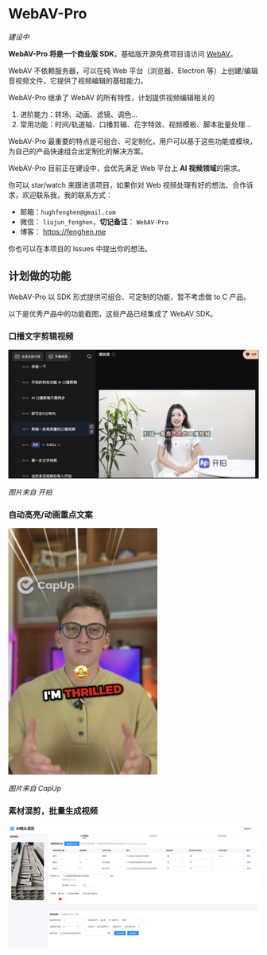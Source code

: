 # WebAV-Pro

_建设中_

**WebAV-Pro 将是一个商业版 SDK**，基础版开源免费项目请访问 [WebAV](https://github.com/WebAV-Tech/WebAV)。

WebAV 不依赖服务器，可以在纯 Web 平台（浏览器、Electron 等）上创建/编辑音视频文件，它提供了视频编辑的基础能力。

WebAV-Pro 继承了 WebAV 的所有特性，计划提供视频编辑相关的

1. 进阶能力：转场、动画、滤镜、调色...
2. 常用功能：时间/轨道轴、口播剪辑、花字特效、视频模板、脚本批量处理...

WebAV-Pro 最重要的特点是可组合、可定制化，用户可以基于这些功能或模块，为自己的产品快速组合出定制化的解决方案。

WebAV-Pro 目前正在建设中，会优先满足 Web 平台上 **AI 视频领域**的需求。

你可以 star/watch 来跟进该项目，如果你对 Web 视频处理有好的想法、合作诉求，欢迎联系我，我的联系方式：

- 邮箱：`hughfenghen@gmail.com`
- 微信： `liujun_fenghen`，**切记备注**： `WebAV-Pro`
- 博客： <https://fenghen.me>

你也可以在本项目的 Issues 中提出你的想法。

## 计划做的功能

WebAV-Pro 以 SDK 形式提供可组合、可定制的功能，暂不考虑做 to C 产品。

以下是优秀产品中的功能截图，这些产品已经集成了 WebAV SDK。

### 口播文字剪辑视频

<img src="./assets/image-2.png" width="600">


_图片来自 开拍_

### 自动高亮/动画重点文案

<img src="./assets/image-1.png" width="300">

_图片来自 CapUp_

### 素材混剪，批量生成视频

<img src="./assets/image-3.png" width="800">

